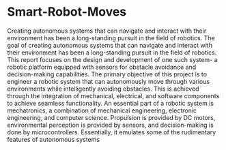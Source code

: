 # Smart-Robot-Moves
 Creating autonomous systems that can navigate and interact with their environment has  been a long-standing pursuit in the field of robotics.
 The goal of creating autonomous systems that can navigate and interact with their environment has
 been a long-standing pursuit in the field of robotics. This report focuses on the design and
 development of one such system- a robotic platform equipped with sensors for obstacle avoidance
 and decision-making capabilities.
 The primary objective of this project is to engineer a robotic system that can autonomously move
 through various environments while intelligently avoiding obstacles. This is achieved through the
 integration of mechanical, electrical, and software components to achieve seamless functionality.
 An essential part of a robotic system is mechatronics, a combination of mechanical engineering,
 electronic engineering, and computer science. Propulsion is provided by DC motors, environmental
 perception is provided by sensors, and decision-making is done by microcontrollers. Essentially, it
 emulates some of the rudimentary features of autonomous systems
